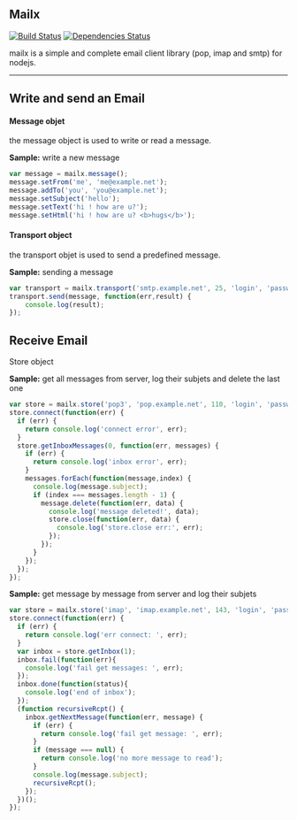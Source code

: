 Mailx
-------

[![Build Status](https://travis-ci.org/kaigouthro/mailx.svg?branch=master)](https://travis-ci.org/kaigouthro/mailx)
[![Dependencies Status](https://david-dm.org/kaigouthro/mailx.svg)](https://david-dm.org/kaigouthro/mailx)

mailx is a simple and complete email client library (pop, imap and smtp) for nodejs. 

----------

<i class="icon-pencil"></i> Write and send an Email
---------------------------------------------------

#### <i class="icon-file"></i> Message objet
the message object is used to write or read a message.

**Sample:** write a new message
```javascript
var message = mailx.message();
message.setFrom('me', 'me@example.net');
message.addTo('you', 'you@example.net');
message.setSubject('hello');
message.setText('hi ! how are u?'); 
message.setHtml('hi ! how are u? <b>hugs</b>');
```
#### <i class="icon-upload"></i> Transport object
the transport objet is used to send a predefined message.

**Sample:** sending a message
```javascript
var transport = mailx.transport('smtp.example.net', 25, 'login', 'password');
transport.send(message, function(err,result) {
    console.log(result);
});
```

<i class="icon-download"></i> Receive Email
-------------------------------------------

<i class="icon-download"></i> Store object

**Sample:** get all messages from server, log their subjets and delete the last one
```javascript
var store = mailx.store('pop3', 'pop.example.net', 110, 'login', 'password');
store.connect(function(err) {
  if (err) {
    return console.log('connect error', err);
  }
  store.getInboxMessages(0, function(err, messages) {
    if (err) {
      return console.log('inbox error', err);
    }
    messages.forEach(function(message,index) {
      console.log(message.subject);
      if (index === messages.length - 1) {
        message.delete(function(err, data) {
          console.log('message deleted!', data);
          store.close(function(err, data) {
            console.log('store.close err:', err);
          });
        });
      }
    });
  });
});
```

**Sample:** get message by message from server and log their subjets
```javascript
var store = mailx.store('imap', 'imap.example.net', 143, 'login', 'password');
store.connect(function(err) {
  if (err) {
    return console.log('err connect: ', err);
  }
  var inbox = store.getInbox(1);
  inbox.fail(function(err){
    console.log('fail get messages: ', err);
  });
  inbox.done(function(status){  
    console.log('end of inbox');
  });
  (function recursiveRcpt() {
    inbox.getNextMessage(function(err, message) {
      if (err) {
        return console.log('fail get message: ', err);
      }
      if (message === null) {
        return console.log('no more message to read');
      }
      console.log(message.subject);
      recursiveRcpt();
    });
  })();
});
```

